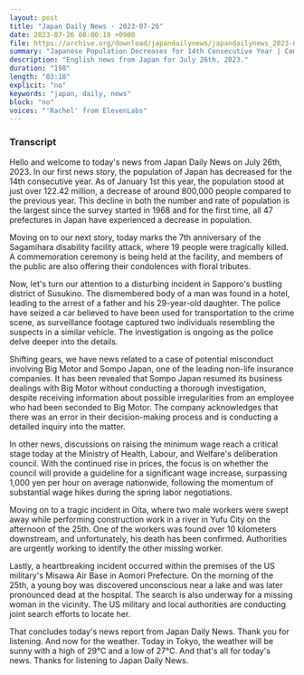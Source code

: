 ```yaml
---
layout: post
title: "Japan Daily News - 2023-07-26"
date: 2023-07-26 08:00:19 +0900
file: https://archive.org/download/japandailynews/japandailynews_2023-07-26.mp3
summary: "Japanese Population Decreases for 14th Consecutive Year | Commemoration Ceremony for Sagamihara Disability Facility Attack, & more…"
description: "English news from Japan for July 26th, 2023."
duration: "198"
length: "03:18"
explicit: "no"
keywords: "japan, daily, news"
block: "no"
voices: "'Rachel' from ElevenLabs"
---
```


### Transcript

Hello and welcome to today's news from Japan Daily News on July 26th, 2023. In our first news story, the population of Japan has decreased for the 14th consecutive year. As of January 1st this year, the population stood at just over 122.42 million, a decrease of around 800,000 people compared to the previous year. This decline in both the number and rate of population is the largest since the survey started in 1968 and for the first time, all 47 prefectures in Japan have experienced a decrease in population.

Moving on to our next story, today marks the 7th anniversary of the Sagamihara disability facility attack, where 19 people were tragically killed. A commemoration ceremony is being held at the facility, and members of the public are also offering their condolences with floral tributes.

Now, let's turn our attention to a disturbing incident in Sapporo's bustling district of Susukino. The dismembered body of a man was found in a hotel, leading to the arrest of a father and his 29-year-old daughter. The police have seized a car believed to have been used for transportation to the crime scene, as surveillance footage captured two individuals resembling the suspects in a similar vehicle. The investigation is ongoing as the police delve deeper into the details.

Shifting gears, we have news related to a case of potential misconduct involving Big Motor and Sompo Japan, one of the leading non-life insurance companies. It has been revealed that Sompo Japan resumed its business dealings with Big Motor without conducting a thorough investigation, despite receiving information about possible irregularities from an employee who had been seconded to Big Motor. The company acknowledges that there was an error in their decision-making process and is conducting a detailed inquiry into the matter.

In other news, discussions on raising the minimum wage reach a critical stage today at the Ministry of Health, Labour, and Welfare's deliberation council. With the continued rise in prices, the focus is on whether the council will provide a guideline for a significant wage increase, surpassing 1,000 yen per hour on average nationwide, following the momentum of substantial wage hikes during the spring labor negotiations.

Moving on to a tragic incident in Oita, where two male workers were swept away while performing construction work in a river in Yufu City on the afternoon of the 25th. One of the workers was found over 10 kilometers downstream, and unfortunately, his death has been confirmed. Authorities are urgently working to identify the other missing worker.

Lastly, a heartbreaking incident occurred within the premises of the US military's Misawa Air Base in Aomori Prefecture. On the morning of the 25th, a young boy was discovered unconscious near a lake and was later pronounced dead at the hospital. The search is also underway for a missing woman in the vicinity. The US military and local authorities are conducting joint search efforts to locate her.

That concludes today's news report from Japan Daily News. Thank you for listening. And now for the weather. Today in Tokyo, the weather will be sunny with a high of 29°C and a low of 27°C.  And that's all for today's news. Thanks for listening to Japan Daily News.
